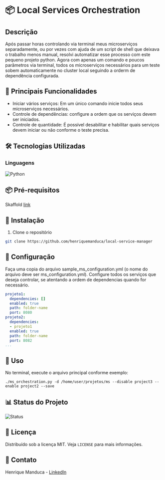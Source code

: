 # 📦 Local Services Orchestration

## Descrição

Após passar horas controlando via terminal meus microserviços separadamente, ou por vezes com ajuda de um
script de shell que deixava o trabalho menos manual, resolvi automatizar esse processo com este pequeno projeto python.
Agora com apenas um comando e poucos parâmetros via terminal, todos os microserviços necessários para um
teste sobem automaticamente no cluster local seguindo a orderm de dependência configurada.

## 🚀 Principais Funcionalidades

- Iniciar vários serviços: Em um único comando inicie todos seus microserviços necessários.
- Controle de dependências: configure a ordem que os serviços devem ser iniciados.
- Controle de quantidade: É possível desabilitar e habilitar quais serviços devem iniciar ou não conforme o teste precisa.

## 🛠️ Tecnologias Utilizadas

### Linguagens

![Python](https://img.shields.io/badge/Python-3776AB?style=for-the-badge&logo=python&logoColor=white)

## 📦 Pré-requisitos

Skaffold [link](https://skaffold.dev/)

## 🚀 Instalação

1. Clone o repositório
```bash
git clone https://github.com/henriquemanduca/local-service-manager
```

## 🔧 Configuração

Faça uma copia do arquivo sample_ms_configuration.yml (o nome do arquivo deve ser ms_configuration.yml).
Configure todos os serviços que deseja controlar, se atentando a ordem de dependencias quando for necessário.

```yml
projeto1:
  dependencies: []
  enabled: true
  path: folder-name
  port: 8080
projeto2:
  dependencies:
  - projeto1
  enabled: true
  path: folder-name
  port: 8082
...
```

## 📝 Uso

No terminal, execute o arquivo principal conforme exemplo:

```shell
./ms_orchestration.py -d /home/user/projetos/ms --disable project3 --enable project2 --save
```

## 📊 Status do Projeto

![Status](https://img.shields.io/badge/Status-Em%20Desenvolvimento-yellow)

## 📄 Licença

Distribuído sob a licença MIT. Veja `LICENSE` para mais informações.

## 📧 Contato

Henrique Manduca - [LinkedIn](https://www.linkedin.com/in/henrique-manduca)
